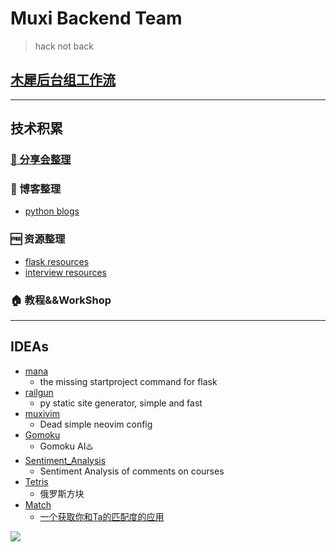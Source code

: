 # Muxi Backend Team

> hack not back

## [木犀后台组工作流](https://neo1218.github.io/muxi-backend-workflow/)

<hr/>

## 技术积累
### [📝 分享会整理](https://github.com/muxih4ck/share)
### 📒 博客整理

+ [python blogs](https://github.com/muxih4ck/pyblogs)

### 🆓 资源整理

+ [flask resources](https://github.com/muxih4ck/Flask-Resources)
+ [interview resources](https://github.com/muxih4ck/Interview-Resources)

### 🏠 教程&&WorkShop

<hr/>

## IDEAs

+ [mana](https://github.com/neo1218/mana)
    - the missing startproject command for flask 
+ [railgun](https://github.com/neo1218/railgun)
    - py static site generator, simple and fast
+ [muxivim](https://github.com/neo1218/MuxiVim)
    - Dead simple neovim config
+ [Gomoku](https://github.com/kasheemlew/Gomoku)
    - Gomoku AI♨️
+ [Sentiment_Analysis](https://github.com/kasheemlew/Sentiment_Analysis)
    - Sentiment Analysis of comments on courses
+ [Tetris](https://github.com/RoseOu/Tetris)
    - 俄罗斯方块
+ [Match](https://github.com/RoseOu/Match)
    - [一个获取你和Ta的匹配度的应用](http://120.24.4.254:5555/)


![](https://avatars0.githubusercontent.com/u/24355973?v=3&s=200)
